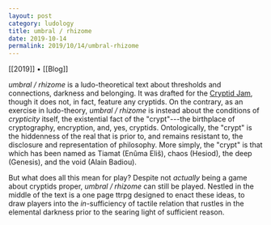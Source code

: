 ```yaml
---
layout: post
category: ludology
title: umbral / rhizome
date: 2019-10-14
permalink: 2019/10/14/umbral-rhizome
---
```


[[2019]] • [[Blog]]

*umbral / rhizome* is a ludo-theoretical text about thresholds and connections, darkness and belonging. It was drafted for the [Cryptid Jam](https://itch.io/jam/cryptid-jam), though it does not, in fact, feature any cryptids. On the contrary, as an exercise in ludo-theory, *umbral / rhizome* is instead about the conditions of *crypticity* itself, the existential fact of the "crypt"---the birthplace of cryptography, encryption, and, yes, cryptids. Ontologically, the "crypt" is the hiddenness of the real that is prior to, and remains resistant to, the disclosure and representation of philosophy. More simply, the "crypt" is that which has been named as Tiamat (Enûma Eliš), chaos (Hesiod), the deep (Genesis), and the void (Alain Badiou).

But what does all this mean for play? Despite not *actually* being a game about cryptids proper, *umbral / rhizome* can still be played. Nestled in the middle of the text is a one page ttrpg designed to enact these ideas, to draw players into the *in*-sufficiency of tactile relation that rustles in the elemental darkness prior to the searing light of sufficient reason.